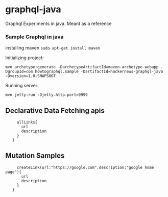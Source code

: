 # graphql-java
Graphql Experiments in java. Meant as a reference

### Sample Graphql in java

installing maven
```sudo apt-get install maven```

Initializing project:

```mvn archetype:generate -DarchetypeArtifactId=maven-archetype-webapp -DgroupId=com.howtographql.sample -DartifactId=hackernews-graphql-java -Dversion=1.0-SNAPSHOT```

Running server:

```mvn jetty:run -Djetty.http.port=9999```

## Declarative Data Fetching apis

```{
     allLinks{
       url
       description
     }
   }
   ```


## Mutation Samples

```mutation createLink{
     createLink(url:"https://google.com",description:"google home page"){
       url
       description
     }
   }
   ```
   